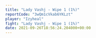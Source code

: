 ```yaml
---
title: "Lady Vashj - Wipe 1 (1%)"
reportCode: "3wQm1cVkab6YKLzt"
player: "Izyheal"
fight: "Lady Vashj - Wipe 1 (1%)"
date: 2021-09-26T18:56:24.204000+00:00
---
```

